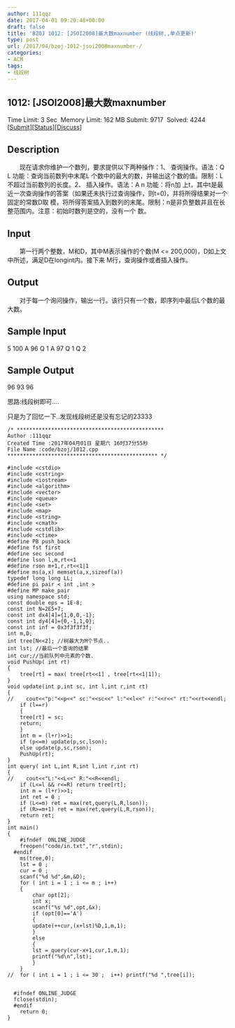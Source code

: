 ```yaml
---
author: 111qqz
date: 2017-04-01 09:20:48+00:00
draft: false
title: 'BZOJ 1012: [JSOI2008]最大数maxnumber (线段树,,单点更新)'
type: post
url: /2017/04/bzoj-1012-jsoi2008maxnumber-/
categories:
- ACM
tags:
- 线段树
---
```





## 1012: [JSOI2008]最大数maxnumber


Time Limit: 3 Sec  Memory Limit: 162 MB
Submit: 9717  Solved: 4244
[[Submit](http://www.lydsy.com/JudgeOnline/submitpage.php?id=1012)][[Status](http://www.lydsy.com/JudgeOnline/problemstatus.php?id=1012)][[Discuss](http://www.lydsy.com/JudgeOnline/bbs.php?id=1012)]


## Description






　　现在请求你维护一个数列，要求提供以下两种操作：1、 查询操作。语法：Q L 功能：查询当前数列中末尾L
个数中的最大的数，并输出这个数的值。限制：L不超过当前数列的长度。2、 插入操作。语法：A n 功能：将n加
上t，其中t是最近一次查询操作的答案（如果还未执行过查询操作，则t=0)，并将所得结果对一个固定的常数D取
模，将所得答案插入到数列的末尾。限制：n是非负整数并且在长整范围内。注意：初始时数列是空的，没有一个
数。






## Input






　　第一行两个整数，M和D，其中M表示操作的个数(M <= 200,000)，D如上文中所述，满足D在longint内。接下来
M行，查询操作或者插入操作。






## Output






　　对于每一个询问操作，输出一行。该行只有一个数，即序列中最后L个数的最大数。






## Sample Input




5 100
A 96
Q 1
A 97
Q 1
Q 2




## Sample Output




96
93
96













思路:线段树即可....




只是为了回忆一下..发现线段树还是没有忘记的23333






    
    /* ***********************************************
    Author :111qqz
    Created Time :2017年04月01日 星期六 16时37分55秒
    File Name :code/bzoj/1012.cpp
    ************************************************ */
    
    #include <cstdio>
    #include <cstring>
    #include <iostream>
    #include <algorithm>
    #include <vector>
    #include <queue>
    #include <set>
    #include <map>
    #include <string>
    #include <cmath>
    #include <cstdlib>
    #include <ctime>
    #define PB push_back
    #define fst first
    #define sec second
    #define lson l,m,rt<<1
    #define rson m+1,r,rt<<1|1
    #define ms(a,x) memset(a,x,sizeof(a))
    typedef long long LL;
    #define pi pair < int ,int >
    #define MP make_pair
    using namespace std;
    const double eps = 1E-8;
    const int N=2E5+7;
    const int dx4[4]={1,0,0,-1};
    const int dy4[4]={0,-1,1,0};
    const int inf = 0x3f3f3f3f;
    int m,D;
    int tree[N<<2]; //树最大为M个节点..
    int lst; //最后一个查询的结果
    int cur;//当前队列中元素的个数.
    void PushUp( int rt)
    {
        tree[rt] = max( tree[rt<<1] , tree[rt<<1|1]);
    }
    void update(int p,int sc, int l,int r,int rt)
    {
    //    cout<<"p:"<<p<<" sc:"<<sc<<" l:"<<l<<" r:"<<r<<" rt:"<<rt<<endl;
        if (l==r)
        {
    	tree[rt] = sc;
    	return;
        }
        int m = (l+r)>>1;
        if (p<=m) update(p,sc,lson);
        else update(p,sc,rson);
        PushUp(rt);
    }
    int query( int L,int R,int l,int r,int rt)
    {
    //    cout<<"L:"<<L<<" R:"<<R<<endl;
        if (L<=l && r<=R) return tree[rt];
        int m = (l+r)>>1;
        int ret = 0 ;
        if (L<=m) ret = max(ret,query(L,R,lson));
        if (R>=m+1) ret = max(ret,query(L,R,rson));
        return ret;
    }
    int main()
    {
    	#ifndef  ONLINE_JUDGE 
    	freopen("code/in.txt","r",stdin);
      #endif
    	ms(tree,0);
    	lst = 0 ;
    	cur = 0 ;
    	scanf("%d %d",&m,&D);
    	for ( int i = 1 ; i <= m ; i++)
    	{
    	    char opt[2];
    	    int x;
    	    scanf("%s %d",opt,&x);
    	    if (opt[0]=='A')
    	    {
    		update(++cur,(x+lst)%D,1,m,1);
    	    }
    	    else
    	    {
    		lst = query(cur-x+1,cur,1,m,1);
    		printf("%d\n",lst);
    	    }
    	}
    //	for ( int i = 1 ; i <= 30 ;  i++) printf("%d ",tree[i]);
    
    
      #ifndef ONLINE_JUDGE  
      fclose(stdin);
      #endif
        return 0;
    }
    





